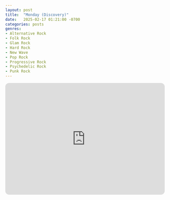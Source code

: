 ```yaml
---
layout: post
title:  "Monday (Discovery)"
date:   2025-02-17 01:21:00 -0700
categories: posts
genres:
- Alternative Rock
- Folk Rock
- Glam Rock
- Hard Rock
- New Wave
- Pop Rock
- Progressive Rock
- Psychedelic Rock
- Punk Rock
---
```

<iframe style="border-radius:12px" src="https://open.spotify.com/embed/playlist/5Y7h35iurCMv39yDSXWWhB?utm_source=generator" width="100%" height="352" frameBorder="0" allowfullscreen="" allow="autoplay; clipboard-write; encrypted-media; fullscreen; picture-in-picture" loading="lazy"></iframe>